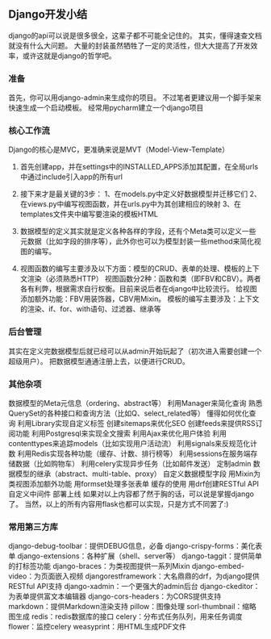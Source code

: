 
## Django开发小结
django的api可以说是很多很全，这辈子都不可能全记住的。
其实，懂得速查文档就没有什么大问题。
大量的封装虽然牺牲了一定的灵活性，但大大提高了开发效率，或许这就是django的哲学吧。

### 准备
首先，你可以用django-admin来生成你的项目。
不过笔者更建议用一个脚手架来快速生成一个启动模板。
经常用pycharm建立一个django项目

### 核心工作流
Django的核心是MVC，更准确来说是MVT（Model-View-Template）

1. 首先创建app，并在settings中的INSTALLED_APPS添加其配置，在全局urls中通过include引入app的所有url

2. 接下来才是最关键的3步：
1、在models.py中定义好数据模型并迁移它们
2、在views.py中编写视图函数，并在urls.py中为其创建相应的映射
3、在templates文件夹中编写要渲染的模板HTML
3. 数据模型的定义其实就是定义各种各样的字段，还有个Meta类可以定义一些元数据（比如字段的排序等），此外你也可以为模型封装一些method来简化视图的编写。
4. 视图函数的编写主要涉及以下方面：模型的CRUD、表单的处理、模板的上下文渲染（必须熟悉HTTP）
视图函数分2种：函数和类（即FBV和CBV）。两者各有利弊，根据需求自行权衡。目前来说后者在django中比较流行。
给视图添加额外功能：FBV用装饰器，CBV用Mixin。
模板的编写主要涉及：上下文的渲染、if、for、with语句、过滤器、继承等

### 后台管理
其实在定义完数据模型后就已经可以从admin开始玩起了（初次进入需要创建一个超级用户）。
把数据模型通通注册上去，以便进行CRUD。

### 其他杂项
数据模型的Meta元信息（ordering、abstract等）
利用Manager来简化查询
熟悉QuerySet的各种接口和查询方法（比如Q、select_related等）
懂得如何优化查询
利用Library实现自定义标签
创建sitemaps来优化SEO
创建feeds来提供RSS订阅功能
利用Postgresql来实现全文搜索
利用Ajax来优化用户体验
利用contenttypes来追踪models（比如实现用户活动流）
利用signals来反规范化计数
利用Redis实现各种功能（缓存、计数、排行榜等）
利用sessions在服务端存储数据（比如购物车）
利用celery实现异步任务（比如邮件发送）
定制admin
数据模型的继承（abstract、multi-table、proxy）
自定义数据模型字段
用Mixin为类视图添加额外功能
用formset处理多张表单
缓存的使用
用drf创建RESTful API
自定义中间件
部署上线
如果对以上内容都了然于胸的话，可以说是掌握django了。
当然，以上的所有内容用flask也都可以实现，只是方式不同罢了:)

### 常用第三方库
django-debug-toolbar：提供DEBUG信息，必备
django-crispy-forms：美化表单
django-extensions：各种扩展（shell、server等）
django-taggit：提供简单的打标签功能
django-braces：为类视图提供一系列Mixin
django-embed-video：为页面嵌入视频
djangorestframework：大名鼎鼎的drf，为django提供RESTful API支持
django-xadmin：一个更强大的admin后台
django-ckeditor：为表单提供富文本编辑器
django-cors-headers：为CORS提供支持
markdown：提供Markdown渲染支持
pillow：图像处理
sorl-thumbnail：缩略图生成
redis：redis数据库的接口
celery：分布式任务队列，用来任务调度
flower：监控celery
weasyprint：用HTML生成PDF文件
<!--stackedit_data:
eyJoaXN0b3J5IjpbMTkxMjU2MzE1NV19
-->